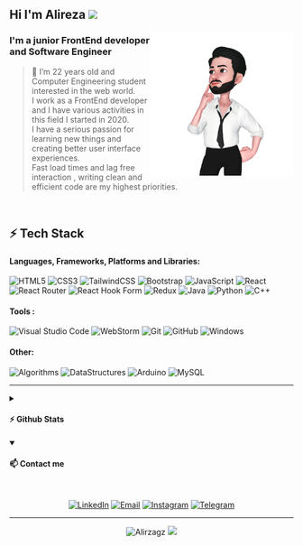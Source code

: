 ## Hi I'm Alireza <img src="https://media.giphy.com/media/hvRJCLFzcasrR4ia7z/giphy.gif" width="25px">

<a href="#"><img src="assets/Alirza.png" align="right" height="255"/></a>
### I'm a junior FrontEnd developer and Software Engineer

> 👀 I’m 22 years old and Computer Engineering student interested in the web world.<br>
> I work as a FrontEnd developer and I have various activities in this field I started in 2020.<br>
> I have a serious passion for learning new things and creating better user interface experiences.<br>
>  Fast load times and lag free interaction , writing clean and efficient code are my highest priorities.<br>

<br>

## ⚡ Tech Stack

#### Languages, Frameworks, Platforms and Libraries: <br>
![HTML5](https://img.shields.io/badge/html5-%23E34F26.svg?style=for-the-badge&logo=html5&logoColor=white)
![CSS3](https://img.shields.io/badge/css3-%231572B6.svg?style=for-the-badge&logo=css3&logoColor=white)
![TailwindCSS](https://img.shields.io/badge/tailwindcss-%2338B2AC.svg?style=for-the-badge&logo=tailwind-css&logoColor=white)
![Bootstrap](https://img.shields.io/badge/bootstrap-%23563D7C.svg?style=for-the-badge&logo=bootstrap&logoColor=white)
![JavaScript](https://img.shields.io/badge/javascript-%23323330.svg?style=for-the-badge&logo=javascript&logoColor=%23F7DF1E)
![React](https://img.shields.io/badge/react-%2320232a.svg?style=for-the-badge&logo=react&logoColor=%2361DAFB)
![React Router](https://img.shields.io/badge/React_Router-CA4245?style=for-the-badge&logo=react-router&logoColor=white)
![React Hook Form](https://img.shields.io/badge/React%20Hook%20Form-%23EC5990.svg?style=for-the-badge&logo=reacthookform&logoColor=white)
![Redux](https://img.shields.io/badge/redux-%23593d88.svg?style=for-the-badge&logo=redux&logoColor=white)
![Java](https://img.shields.io/badge/java-%23ED8B00.svg?style=for-the-badge&logo=java&logoColor=white)
![Python](https://img.shields.io/badge/python-3670A0?style=for-the-badge&logo=python&logoColor=ffdd54)
![C++](https://img.shields.io/badge/c++-%2300599C.svg?style=for-the-badge&logo=c%2B%2B&logoColor=white)


#### Tools : <br>
![Visual Studio Code](https://img.shields.io/badge/Visual%20Studio%20Code-0078d7.svg?style=for-the-badge&logo=visual-studio-code&logoColor=white)
![WebStorm](https://img.shields.io/badge/webstorm-143?style=for-the-badge&logo=webstorm&logoColor=white&color=black)
![Git](https://img.shields.io/badge/git-%23F05033.svg?style=for-the-badge&logo=git&logoColor=white)
![GitHub](https://img.shields.io/badge/github-%23121011.svg?style=for-the-badge&logo=github&logoColor=white)
![Windows](https://img.shields.io/badge/Windows-0078D6?style=for-the-badge&logo=windows&logoColor=white)

#### Other: <br>
![Algorithms](https://img.shields.io/badge/-Algorithms-1C78C0?style=for-the-badge&logo=Algorithms&logoColor=white)
![DataStructures](https://img.shields.io/badge/-Data%20Structures-E4405F?style=for-the-badge&logo=DataStructures&logoColor=white")
![Arduino](https://img.shields.io/badge/-Arduino-23A9F2?style=for-the-badge&logo=Arduino&logoColor=white)
![MySQL](https://img.shields.io/badge/mysql-%2300f.svg?style=for-the-badge&logo=mysql&logoColor=white)

<hr>

<details>	
  <summary><h4>⚡ Github Stats</h4></summary>
  <br>
  <img src="https://github-readme-stats.vercel.app/api?username=alirza-gz&show_icons=true" height="160" />
  <img src="https://github-readme-stats.vercel.app/api/top-langs/?username=alirza-gz&layout=compact&langs_count=10&hide_border=true" height="160" />
</details>

<details open>
<summary> <h4>📫 Contact me </h4></summary>
 <br>
  <p align="center">
  <a href="https://www.linkedin.com/in/alirzagz/"><img alt="LinkedIn" src="https://img.shields.io/badge/Linkedin-alirzagz-blue?style=for-the-badge&logo=linkedin"></a>
  <a href="mailto:alireza.niceee@gmail.com"><img alt="Email" src="https://img.shields.io/badge/Email-alireza.niceee@gmail.com-orange?style=for-the-badge&logo=gmail"></a>
  <a href="https://www.instagram.com/Alirzagz"><img alt="Instagram" src="https://img.shields.io/badge/Instagram-alirzagz-red?style=for-the-badge&logo=instagram"></a>
  <a href="https://www.t.me/alirzagz"><img alt="Telegram" src="https://img.shields.io/badge/Telegram-alirzagz-blue?style=for-the-badge&logo=telegram"></a>
  </p>
</details>

<hr>

<p align="center">
  <img src="https://komarev.com/ghpvc/?username=alirza-gz" alt="Alirzagz" />
    <a href="https://github.com/alirza-gz/"><img src="https://img.shields.io/github/followers/alirza-gz?style=flat-square?color=%234CC61E&label=GitHub%20Followers%20"/></a>
</p>
